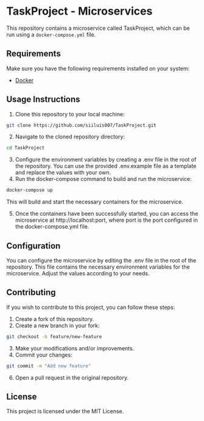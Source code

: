 # TaskProject - Microservices

This repository contains a microservice called TaskProject, which can be run using a `docker-compose.yml` file.

## Requirements

Make sure you have the following requirements installed on your system:

- [Docker](https://www.docker.com/get-started) <!-- Tamaño normal -->

## Usage Instructions

1. Clone this repository to your local machine:

```bash
git clone https://github.com/siiluis007/TaskProject.git
```

2. Navigate to the cloned repository directory:

```bash
cd TaskProject
 ```
3. Configure the environment variables by creating a .env file in the root of the repository. You can use the provided .env.example file as a template and replace the values with your own.
4. Run the docker-compose command to build and run the microservice:
```bash
docker-compose up
 ```
This will build and start the necessary containers for the microservice.

5. Once the containers have been successfully started, you can access the microservice at http://localhost:port, where port is the port configured in the docker-compose.yml file.

## Configuration
You can configure the microservice by editing the .env file in the root of the repository. This file contains the necessary environment variables for the microservice. Adjust the values according to your needs.
## Contributing 
If you wish to contribute to this project, you can follow these steps:
1. Create a fork of this repository.
2. Create a new branch in your fork:
```bash
git checkout -b feature/new-feature
 ```
 3. Make your modifications and/or improvements.
 4. Commit your changes:
 ```bash
git commit -m "Add new feature"
 ```
 6. Open a pull request in the original repository.
 ## License
 This project is licensed under the MIT License.
 <!-- <span style="font-size:12px;">Note: This README template was created using Markdown syntax.</span> -->
